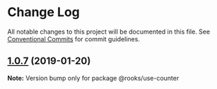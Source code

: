 # Change Log

All notable changes to this project will be documented in this file.
See [Conventional Commits](https://conventionalcommits.org) for commit guidelines.

## [1.0.7](https://github.com/imbhargav5/rooks/compare/@rooks/use-counter@1.0.6...@rooks/use-counter@1.0.7) (2019-01-20)

**Note:** Version bump only for package @rooks/use-counter
